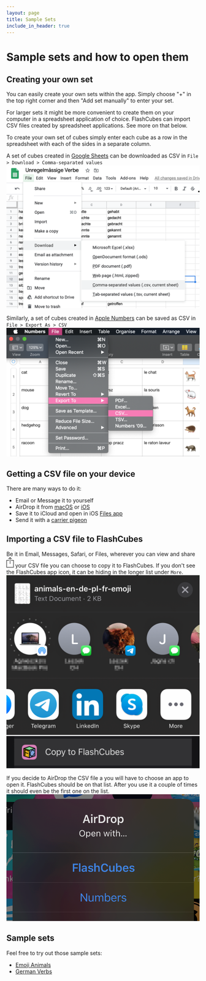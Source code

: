 ```yaml
---
layout: page
title: Sample Sets
include_in_header: true
---
```

# Sample sets and how to open them

## Creating your own set

You can easily create your own sets within the app. Simply choose "+" in the top right corner and then "Add set manually" to enter your set.

For larger sets it might be more convenient to create them on your computer in a spreadsheet application of choice. 
FlashCubes can import CSV files created by spreadsheet applications. See more on that below.

To create your own set of cubes simply enter each cube as a row in the spreadsheet with each of the sides in a separate column.

A set of cubes created in [Google Sheets](https://sheets.google.com) can be downloaded as CSV in `File > Download > Comma-separated values`  
![Google Sheets Export](../assets/help/google_sheets_download_csv.png "Downloading a CSV file from a Google Sheet")

Similarly, a set of cubes created in [Apple Numbers](https://www.apple.com/numbers/) can be saved as CSV in `File > Export As > CSV`  
![Apple Numbers Export](../assets/help/apple_numbers_export_csv.png "Exporting a CSV file in Apple Numbers")

## Getting a CSV file on your device

There are many ways to do it:
- Email or Message it to yourself
- AirDrop it from [macOS](https://support.apple.com/en-us/HT203106) or [iOS](https://support.apple.com/en-us/HT204144)
- Save it to iCloud and open in iOS [Files app](https://support.apple.com/en-us/HT206481)
- Send it with a [carrier pigeon](https://tools.ietf.org/html/rfc1149)

## Importing a CSV file to FlashCubes

Be it in Email, Messages, Safari, or Files, wherever you can view and share ![share icon](/assets/help/share_icon.png) your CSV file you can choose to copy it to FlashCubes. If you don't see the FlashCubes app icon, it can be hiding in the longer list under `More`.  
![Sharing CSV](../assets/help/open_from_share_sheet.png "Look for FlashCubes withing the apps, or under 'More'")  
![Copy to FlashCubes](../assets/help/copy_to_flashcubes.png "Look for this icon!")

If you decide to AirDrop the CSV file a you will have to choose an app to open it. FlashCubes should be on that list. After you use it a couple of times it should even be the first one on the list.  
![Receiving via AirDrop](../assets/help/airdrop_receive_csv.png "Choose FlashCubes to import.")

## Sample sets

Feel free to try out those sample sets:
- [Emoji Animals](../assets/help/emoji_animals.csv)
- [German Verbs](../assets/help/german_verbs.csv)
